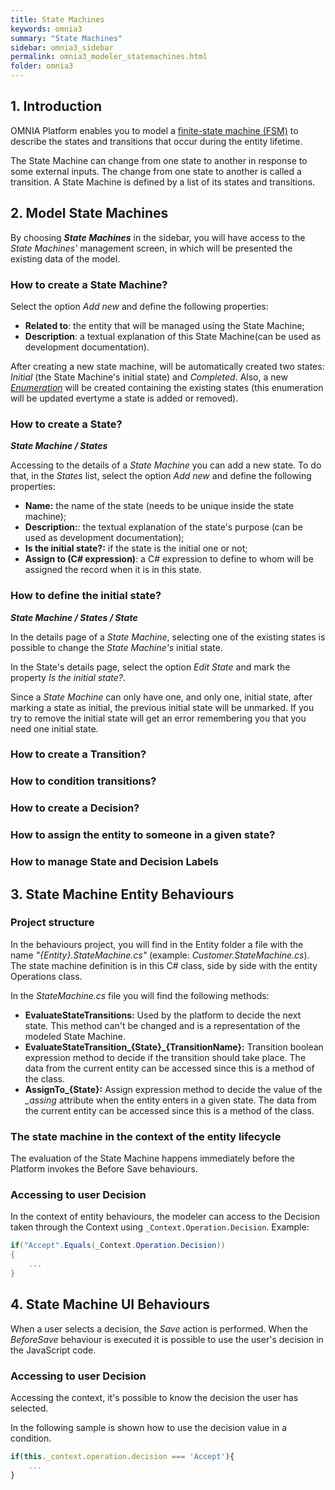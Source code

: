 ```yaml
---
title: State Machines
keywords: omnia3
summary: "State Machines"
sidebar: omnia3_sidebar
permalink: omnia3_modeler_statemachines.html
folder: omnia3
---
```


## 1. Introduction

OMNIA Platform enables you to model a [finite-state machine (FSM)](https://en.wikipedia.org/wiki/Finite-state_machine) to describe the states and transitions that occur during the entity lifetime.

The State Machine can change from one state to another in response to some external inputs. The change from one state to another is called a transition. A State Machine is defined by a list of its states and transitions.

## 2. Model State Machines
By choosing *__State Machines__* in the sidebar, you will have access to the _State Machines'_ management screen, in which will be presented the existing data of the model.

### How to create a State Machine?
Select the option _Add new_ and define the following properties:
* __Related to__: the entity that will be managed using the State Machine;
* __Description__: a textual explanation of this State Machine(can be used as development documentation).

After creating a new state machine, will be automatically created two states: _Initial_ (the State Machine's initial state) and _Completed_. Also, a new [_Enumeration_](omnia3_modeler_enumerations.html) will be created containing the existing states (this enumeration will be updated evertyme a state is added or removed).

### How to create a State?
__*State Machine / States*__

Accessing to the details of a _State Machine_ you can add a new state. To do that, in the _States_ list, select the option _Add new_ and define the following properties:
* __Name:__ the name of the state (needs to be unique inside the state machine);
* __Description:__: the textual explanation of the state's purpose (can be used as development documentation);
* __Is the initial state?:__ if the state is the initial one or not;
* __Assign to (C# expression)__: a C# expression to define to whom will be assigned the record when it is in this state.

### How to define the initial state?
__*State Machine / States / State*__

In the details page of a _State Machine_, selecting one of the existing states is possible to change the _State Machine's_ initial state.

In the State's details page, select the option _Edit State_ and mark the property _Is the initial state?_.

Since a _State Machine_ can only have one, and only one, initial state, after marking a state as initial, the previous initial state will be unmarked. If you try to remove the initial state will get an error remembering you that you need one initial state.

### How to create a Transition?

### How to condition transitions?

### How to create a Decision?

### How to assign the entity to someone in a given state?

### How to manage State and Decision Labels


## 3. State Machine Entity Behaviours

### Project structure

In the behaviours project, you will find in the Entity folder a file with the name _"{Entity}.StateMachine.cs"_ (example: _Customer.StateMachine.cs_).
The state machine definition is in this C# class, side by side with the entity Operations class.

In the _StateMachine.cs_ file you will find the following methods:

 - **EvaluateStateTransitions:** Used by the platform to decide the next state. This method can't be changed and is a representation of the modeled State Machine.
 - **EvaluateStateTransition_{State}_{TransitionName}:** Transition boolean expression method to decide if the transition should take place. The data from the current entity can be accessed since this is a method of the class.
 - **AssignTo_{State}:** Assign expression method to decide the value of the _\_assing_ attribute when the entity enters in a given state. The data from the current entity can be accessed since this is a method of the class.

### The state machine in the context of the entity lifecycle

The evaluation of the State Machine happens immediately before the Platform invokes the Before Save behaviours.

### Accessing to user Decision

In the context of entity behaviours, the modeler can access to the Decision taken through the Context using `_Context.Operation.Decision`. Example:

```c#
if("Accept".Equals(_Context.Operation.Decision))
{
    ...
}
```

## 4. State Machine UI Behaviours

When a user selects a decision, the _Save_ action is performed. When the _BeforeSave_ behaviour is executed it is possible to use the user's decision in the JavaScript code.

### Accessing to user Decision
Accessing the context, it's possible to know the decision the user has selected.

In the following sample is shown how to use the decision value in a condition.

```JavaScript
if(this._context.operation.decision === 'Accept'){
    ...
}
```
